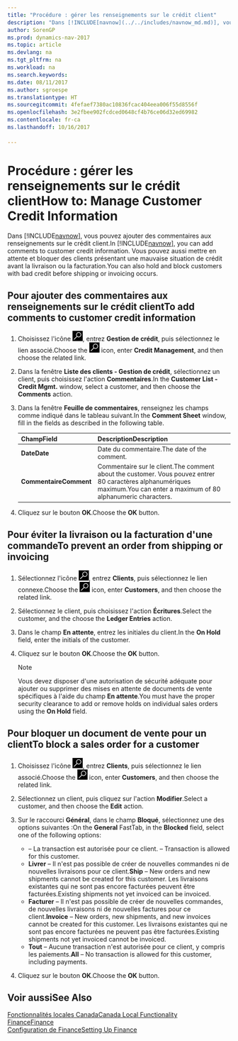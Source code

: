 ```yaml
---
title: "Procédure : gérer les renseignements sur le crédit client"
description: "Dans [!INCLUDE[navnow](../../includes/navnow_md.md)], vous pouvez ajouter des commentaires aux renseignements sur le crédit client. Vous pouvez aussi mettre en attente et bloquer des clients présentant une mauvaise situation de crédit avant la livraison ou la facturation."
author: SorenGP
ms.prod: dynamics-nav-2017
ms.topic: article
ms.devlang: na
ms.tgt_pltfrm: na
ms.workload: na
ms.search.keywords: 
ms.date: 08/11/2017
ms.author: sgroespe
ms.translationtype: HT
ms.sourcegitcommit: 4fefaef7380ac10836fcac404eea006f55d8556f
ms.openlocfilehash: 3e2fbee902fcdced0648cf4b76ce06d32ed69982
ms.contentlocale: fr-ca
ms.lasthandoff: 10/16/2017

---
```

# <a name="how-to-manage-customer-credit-information"></a><span data-ttu-id="f1250-104">Procédure : gérer les renseignements sur le crédit client</span><span class="sxs-lookup"><span data-stu-id="f1250-104">How to: Manage Customer Credit Information</span></span>
<span data-ttu-id="f1250-105">Dans [!INCLUDE[navnow](../../includes/navnow_md.md)], vous pouvez ajouter des commentaires aux renseignements sur le crédit client.</span><span class="sxs-lookup"><span data-stu-id="f1250-105">In [!INCLUDE[navnow](../../includes/navnow_md.md)], you can add comments to customer credit information.</span></span> <span data-ttu-id="f1250-106">Vous pouvez aussi mettre en attente et bloquer des clients présentant une mauvaise situation de crédit avant la livraison ou la facturation.</span><span class="sxs-lookup"><span data-stu-id="f1250-106">You can also hold and block customers with bad credit before shipping or invoicing occurs.</span></span>  

## <a name="to-add-comments-to-customer-credit-information"></a><span data-ttu-id="f1250-107">Pour ajouter des commentaires aux renseignements sur le crédit client</span><span class="sxs-lookup"><span data-stu-id="f1250-107">To add comments to customer credit information</span></span>  
1.  <span data-ttu-id="f1250-108">Choisissez l'icône ![Page ou rapport pour la recherche](../../media/ui-search/search_small.png "icône Page ou rapport pour la recherche"), entrez **Gestion de crédit**, puis sélectionnez le lien associé.</span><span class="sxs-lookup"><span data-stu-id="f1250-108">Choose the ![Search for Page or Report](../../media/ui-search/search_small.png "Search for Page or Report icon") icon, enter **Credit Management**, and then choose the related link.</span></span>  
2.  <span data-ttu-id="f1250-109">Dans la fenêtre **Liste des clients - Gestion de crédit**, sélectionnez un client, puis choisissez l'action **Commentaires**.</span><span class="sxs-lookup"><span data-stu-id="f1250-109">In the **Customer List - Credit Mgmt.** window, select a customer, and then choose the **Comments** action.</span></span>  
3.  <span data-ttu-id="f1250-110">Dans la fenêtre **Feuille de commentaires**, renseignez les champs comme indiqué dans le tableau suivant.</span><span class="sxs-lookup"><span data-stu-id="f1250-110">In the **Comment Sheet** window, fill in the fields as described in the following table.</span></span>  

    |<span data-ttu-id="f1250-111">Champ</span><span class="sxs-lookup"><span data-stu-id="f1250-111">Field</span></span>|<span data-ttu-id="f1250-112">Description</span><span class="sxs-lookup"><span data-stu-id="f1250-112">Description</span></span>|  
    |---------------------------------|---------------------------------------|  
    |<span data-ttu-id="f1250-113">**Date**</span><span class="sxs-lookup"><span data-stu-id="f1250-113">**Date**</span></span>|<span data-ttu-id="f1250-114">Date du commentaire.</span><span class="sxs-lookup"><span data-stu-id="f1250-114">The date of the comment.</span></span>|  
    |<span data-ttu-id="f1250-115">**Commentaire**</span><span class="sxs-lookup"><span data-stu-id="f1250-115">**Comment**</span></span>|<span data-ttu-id="f1250-116">Commentaire sur le client.</span><span class="sxs-lookup"><span data-stu-id="f1250-116">The comment about the customer.</span></span> <span data-ttu-id="f1250-117">Vous pouvez entrer 80 caractères alphanumériques maximum.</span><span class="sxs-lookup"><span data-stu-id="f1250-117">You can enter a maximum of 80 alphanumeric characters.</span></span>|  

4.  <span data-ttu-id="f1250-118">Cliquez sur le bouton **OK**.</span><span class="sxs-lookup"><span data-stu-id="f1250-118">Choose the **OK** button.</span></span>  

## <a name="to-prevent-an-order-from-shipping-or-invoicing"></a><span data-ttu-id="f1250-119">Pour éviter la livraison ou la facturation d'une commande</span><span class="sxs-lookup"><span data-stu-id="f1250-119">To prevent an order from shipping or invoicing</span></span>  
1.  <span data-ttu-id="f1250-120">Sélectionnez l'icône ![Page ou état pour la recherche](../../media/ui-search/search_small.png "Page ou état pour la recherche"), entrez **Clients**, puis sélectionnez le lien connexe.</span><span class="sxs-lookup"><span data-stu-id="f1250-120">Choose the ![Search for Page or Report](../../media/ui-search/search_small.png "Search for Page or Report icon") icon, enter **Customers**, and then choose the related link.</span></span>  
2.  <span data-ttu-id="f1250-121">Sélectionnez le client, puis choisissez l'action **Écritures**.</span><span class="sxs-lookup"><span data-stu-id="f1250-121">Select the customer, and the choose the **Ledger Entries** action.</span></span>  
3.  <span data-ttu-id="f1250-122">Dans le champ **En attente**, entrez les initiales du client.</span><span class="sxs-lookup"><span data-stu-id="f1250-122">In the **On Hold** field, enter the initials of the customer.</span></span>  
4.  <span data-ttu-id="f1250-123">Cliquez sur le bouton **OK**.</span><span class="sxs-lookup"><span data-stu-id="f1250-123">Choose the **OK** button.</span></span>  

    > [!NOTE]  
    >  <span data-ttu-id="f1250-124">Vous devez disposer d'une autorisation de sécurité adéquate pour ajouter ou supprimer des mises en attente de documents de vente spécifiques à l'aide du champ **En attente**.</span><span class="sxs-lookup"><span data-stu-id="f1250-124">You must have the proper security clearance to add or remove holds on individual sales orders using the **On Hold** field.</span></span>  

## <a name="to-block-a-sales-order-for-a-customer"></a><span data-ttu-id="f1250-125">Pour bloquer un document de vente pour un client</span><span class="sxs-lookup"><span data-stu-id="f1250-125">To block a sales order for a customer</span></span>  
1.  <span data-ttu-id="f1250-126">Choisissez l'icône ![Page ou rapport pour la recherche](../../media/ui-search/search_small.png "icône Page ou rapport pour la recherche"), entrez **Clients**, puis sélectionnez le lien associé.</span><span class="sxs-lookup"><span data-stu-id="f1250-126">Choose the ![Search for Page or Report](../../media/ui-search/search_small.png "Search for Page or Report icon") icon, enter **Customers**, and then choose the related link.</span></span>  
2.  <span data-ttu-id="f1250-127">Sélectionnez un client, puis cliquez sur l'action **Modifier**.</span><span class="sxs-lookup"><span data-stu-id="f1250-127">Select a customer, and then choose the **Edit** action.</span></span>  
3.  <span data-ttu-id="f1250-128">Sur le raccourci **Général**, dans le champ **Bloqué**, sélectionnez une des options suivantes :</span><span class="sxs-lookup"><span data-stu-id="f1250-128">On the **General** FastTab, in the **Blocked** field, select one of the following options:</span></span>  

    -   <span data-ttu-id="f1250-129">**<Blank>** – La transaction est autorisée pour ce client.</span><span class="sxs-lookup"><span data-stu-id="f1250-129">**<Blank>** – Transaction is allowed for this customer.</span></span>  
    -   <span data-ttu-id="f1250-130">**Livrer** – Il n'est pas possible de créer de nouvelles commandes ni de nouvelles livraisons pour ce client.</span><span class="sxs-lookup"><span data-stu-id="f1250-130">**Ship** – New orders and new shipments cannot be created for this customer.</span></span> <span data-ttu-id="f1250-131">Les livraisons existantes qui ne sont pas encore facturées peuvent être facturées.</span><span class="sxs-lookup"><span data-stu-id="f1250-131">Existing shipments not yet invoiced can be invoiced.</span></span>  
    -   <span data-ttu-id="f1250-132">**Facturer** – Il n'est pas possible de créer de nouvelles commandes, de nouvelles livraisons ni de nouvelles factures pour ce client.</span><span class="sxs-lookup"><span data-stu-id="f1250-132">**Invoice** – New orders, new shipments, and new invoices cannot be created for this customer.</span></span> <span data-ttu-id="f1250-133">Les livraisons existantes qui ne sont pas encore facturées ne peuvent pas être facturées.</span><span class="sxs-lookup"><span data-stu-id="f1250-133">Existing shipments not yet invoiced cannot be invoiced.</span></span>  
    -   <span data-ttu-id="f1250-134">**Tout** – Aucune transaction n'est autorisée pour ce client, y compris les paiements.</span><span class="sxs-lookup"><span data-stu-id="f1250-134">**All** – No transaction is allowed for this customer, including payments.</span></span>  
4.  <span data-ttu-id="f1250-135">Cliquez sur le bouton **OK**.</span><span class="sxs-lookup"><span data-stu-id="f1250-135">Choose the **OK** button.</span></span>  

## <a name="see-also"></a><span data-ttu-id="f1250-136">Voir aussi</span><span class="sxs-lookup"><span data-stu-id="f1250-136">See Also</span></span>  
[<span data-ttu-id="f1250-137">Fonctionnalités locales Canada</span><span class="sxs-lookup"><span data-stu-id="f1250-137">Canada Local Functionality</span></span>](canada-local-functionality.md)  
[<span data-ttu-id="f1250-138">Finance</span><span class="sxs-lookup"><span data-stu-id="f1250-138">Finance</span></span>](../../finance.md)  
[<span data-ttu-id="f1250-139">Configuration de Finance</span><span class="sxs-lookup"><span data-stu-id="f1250-139">Setting Up Finance</span></span>](../../finance.md)

